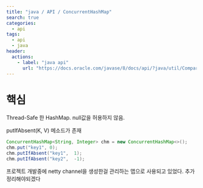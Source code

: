 ```yaml
---
title: "java / API / ConcurrentHashMap"
search: true
categories: 
  - api
tags: 
  - api
  - java
header:  
  actions:
    - label: "java api"
      url: "https://docs.oracle.com/javase/8/docs/api/?java/util/Comparator.html"
---
```


# 핵심
Thread-Safe 한 HashMap. null값을 허용하지 않음.

putIfAbsent(K,  V) 메소드가 존재
```java
ConcurrentHashMap<String, Integer> chm = new ConcurrentHashMap<>();
chm.put("key1", 0);
chm.putIfAbsent("key1",  1);
chm.putIfAbsent("key2",  -1);
```

프로젝트 개발중에 netty channel을 생성한걸 관리하는 맵으로 사용되고 있었다. 추가 정리해야되겠다
<!--stackedit_data:
eyJoaXN0b3J5IjpbMTY3MTY3MzM0NiwtOTk2MTIyOTQ0LDEwND
kxMjkxLC0yMDg1Njg3ODY0XX0=
-->